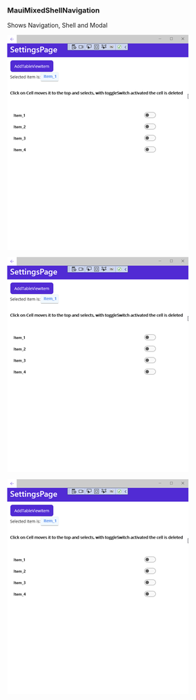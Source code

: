 ### MauiMixedShellNavigation

Shows Navigation, Shell and Modal

![Gallery](https://github.com/RoSchmi/RsMaui/blob/master/Proj/MauiTableViewExample/Pictures/MauiTableViewExample.png)

![Gallery](https://github.com/RoSchmi/RsMaui/blob/master/Proj/MauiTableViewExample/Pictures/MauiTableViewExample.png)

![Gallery](https://github.com/RoSchmi/RsMaui/blob/master/Proj/MauiTableViewExample/Pictures/MauiTableViewExample.png)



